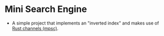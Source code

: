 # Mini Search Engine

- A simple project that implements an "inverted index" and makes use of [Rust channels (mpsc)](https://doc.rust-lang.org/std/sync/mpsc/index.html).
